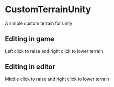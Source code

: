 # CustomTerrainUnity
A simple custom terrain for unity

## Editing in game
Left click to raise and right click to lower terrain

## Editing in editor
Middle click to raise and right click to lower terrain
